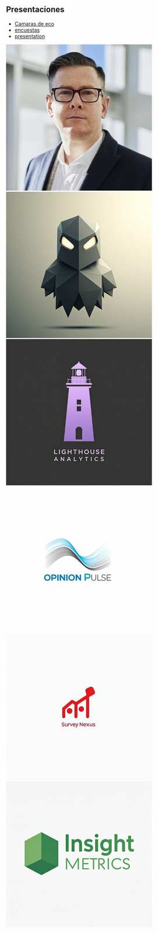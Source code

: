 
## Presentaciones

- [Camaras de eco](/echo-chambers.html)
- [encuestas](/analisis-encuestas.html)
- [presentation](/lab---3.html)

![](ima/chief.jpg)
![](ima/data_ghost.jpeg)
![](ima/light_analytics.jpeg)
![](ima/opinion_pulse.jpeg)
![](ima/snexus.jpeg)
![](ima/insight_metrics.png)
